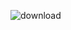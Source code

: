 ![download](https://github.com/Ayu85/Youtube-Clone/assets/103013928/44df5525-3843-41e2-ab1e-af6765f06a67)
